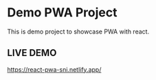 # Demo PWA Project
This is demo project to showcase PWA with react.

## LIVE DEMO
https://react-pwa-sni.netlify.app/
